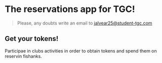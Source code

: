 # The reservations app for TGC!

> Please, any doubts write an email to [jalvear25@student-tgc.com](jalvear25@sudent-tgc.com)

## Get your tokens!
Participae in clubs activities in order to obtain tokens and spend them on reservin fishanks.

## 